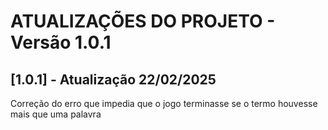 # ATUALIZAÇÕES DO PROJETO - Versão 1.0.1

## [1.0.1] - Atualização 22/02/2025
Correção do erro que impedia que o jogo terminasse se o termo houvesse mais que uma palavra